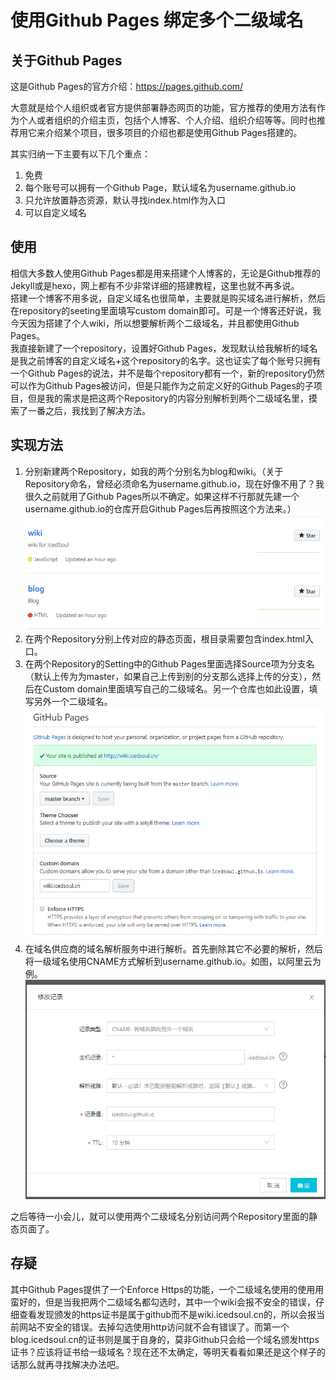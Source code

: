 # 使用Github Pages 绑定多个二级域名
## 关于Github Pages
这是Github Pages的官方介绍：https://pages.github.com/  

大意就是给个人组织或者官方提供部署静态网页的功能，官方推荐的使用方法有作为个人或者组织的介绍主页，包括个人博客、个人介绍、组织介绍等等。同时也推荐用它来介绍某个项目，很多项目的介绍也都是使用Github Pages搭建的。

其实归纳一下主要有以下几个重点：
1. 免费
2. 每个账号可以拥有一个Github Page，默认域名为username.github.io
3. 只允许放置静态资源，默认寻找index.html作为入口
4. 可以自定义域名

## 使用
相信大多数人使用Github Pages都是用来搭建个人博客的，无论是Github推荐的Jekyll或是hexo，网上都有不少非常详细的搭建教程，这里也就不再多说。  
搭建一个博客不用多说，自定义域名也很简单，主要就是购买域名进行解析，然后在repository的seeting里面填写custom domain即可。可是一个博客还好说，我今天因为搭建了个人wiki，所以想要解析两个二级域名，并且都使用Github Pages。  
我直接新建了一个repository，设置好Github Pages，发现默认给我解析的域名是我之前博客的自定义域名+这个repository的名字。这也证实了每个账号只拥有一个Github Pages的说法，并不是每个repository都有一个，新的repository仍然可以作为Github Pages被访问，但是只能作为之前定义好的Github Pages的子项目，但是我的需求是把这两个Repository的内容分别解析到两个二级域名里，摸索了一番之后，我找到了解决方法。

## 实现方法
1. 分别新建两个Repository，如我的两个分别名为blog和wiki。（关于Repository命名，曾经必须命名为username.github.io，现在好像不用了？我很久之前就用了Github Pages所以不确定。如果这样不行那就先建一个username.github.io的仓库开启Github Pages后再按照这个方法来。）
![](assets/010/20190121-e37b01fa.png)  
2. 在两个Repository分别上传对应的静态页面，根目录需要包含index.html入口。
3. 在两个Repository的Setting中的Github Pages里面选择Source项为分支名（默认上传为为master，如果自己上传到别的分支那么选择上传的分支），然后在Custom domain里面填写自己的二级域名。另一个仓库也如此设置，填写另外一个二级域名。
![](assets/010/20190121-27bbc2ad.png)  
4. 在域名供应商的域名解析服务中进行解析。首先删除其它不必要的解析，然后将一级域名使用CNAME方式解析到username.github.io。如图，以阿里云为例。
![](assets/010/20190121-cd10bd41.png)  

之后等待一小会儿，就可以使用两个二级域名分别访问两个Repository里面的静态页面了。

## 存疑
其中Github Pages提供了一个Enforce Https的功能，一个二级域名使用的使用用蛮好的，但是当我把两个二级域名都勾选时，其中一个wiki会报不安全的错误，仔细查看发现颁发的https证书是属于github而不是wiki.icedsoul.cn的，所以会报当前网站不安全的错误。去掉勾选使用http访问就不会有错误了。而第一个blog.icedsoul.cn的证书则是属于自身的，莫非Github只会给一个域名颁发https证书？应该将证书给一级域名？现在还不太确定，等明天看看如果还是这个样子的话那么就再寻找解决办法吧。
